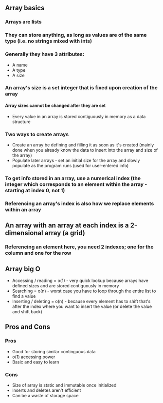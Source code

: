 ## Array basics
### Arrays are lists
### They can store anything, as long as values are of the same type (i.e. no strings mixed with ints)
### Generally they have 3 attributes: 
- A name
- A type
- A size

### An array's size is a set integer that is fixed upon creation of the array
#### Array sizes cannot be changed after they are set
- Every value in an array is stored contiguously in memory as a data structure

### Two ways to create arrays
- Create an array be defining and filling it as soon as it's created (mainly done when you already know the data to insert into the array and size of the array)
- Populate later arrays - set an initial size for the array and slowly populate as the program runs (used for user-entered info)

### To get info stored in an array, use a numerical index (the integer which corresponds to an element within the array - starting at index 0, not 1)
### Referencing an array's index is also how we replace elements within an array

## An array with an array at each index is a 2-dimensional array (a grid)
### Referencing an element here, you need 2 indexes; one for the column and one for the row

## Array big O
- Accessing / reading = o(1) - very quick lookup because arrays have defined sizes and are stored contiguously in memory
- Searching = o(n) - worst case you have to loop through the entire list to find a value
- Inserting / deleting = o(n) - because every element has to shift that's after the index where you want to insert the value (or delete the value and shift back)

## Pros and Cons
### Pros
- Good for storing similar continguous data
- o(1) accessing power
- Basic and easy to learn
### Cons
- Size of array is static and immutable once initialized
- Inserts and deletes aren't efficient
- Can be a waste of storage space
